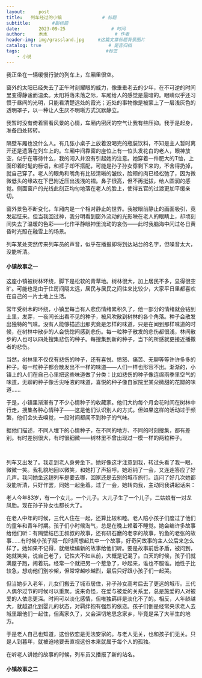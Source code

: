 ```yaml
---
layout:     post                       
title:   列车经过的小镇               # 标题
subtitle:        #副标题
date:       2023-09-25                 # 时间
author:     木水                         # 作者
header-img: img/grassland.jpg     #这篇文章标题背景图片
catalog: true                         # 是否归档
tags:                                #标签
    - 小说
---
```

我正坐在一辆缓慢行驶的列车上，车厢里很空。

窗外的太阳已经失去了正午时刻耀眼的威力，像垂垂老去的少年，在不可逆的时间里变得静谧而温柔。太阳将落未落之际，车厢给人的感觉是最暗的。眼睛似乎还习惯于昼间的光明，只能看清楚远处的霞光；近处的事物像是被蒙上了一层浅灰色的透明罩子，以一种让人生厌不明晰方式沉默静立。

我暂时没有倚着窗看风景的心情，车厢内密闭的空气让我有些压抑。我于是起身，准备四处转转。

隔壁车厢也没什么人。有几张小桌子上放着没喝完的瓶装饮料，不知是主人暂时离开还是遗落在列车上的。车厢中间靠窗的座位上有一位头发花白的老人，眼神放空，似乎在等待什么，我的闯入并没有引起她的注意。她穿着一件肥大的T恤，上面印着时髦的标语，和裤子却不搭配，可能是孙子孙女穿剩下来的，不舍得扔掉，就自己穿了。老人的眼角和嘴角有比较清晰的皱纹，脸颊的肉已经松弛了，因为微微低头的缘故在下巴附近压出浅浅的褶。鼻子很高，但不再挺拔，给人圆润的感觉。侧面窗户的光线此刻正均匀地落在老人的脸上，使得五官的过渡更加平缓亲切。

窗外景色不断变化，车厢内是一个相对静止的世界。我被眼前静止的画面吸引，竟发起怔来。但当我回过神，我分明看到窗外流动的光影映在老人的眼睛上，却顷刻间失去了温暖的色彩——化作平静眼神里流动的哀伤——此时我脑海中闪过冬日黄昏时光照在融雪上的场景。

列车某处突然传来列车员的声音，似乎在播报即将到达站台的名字，但噪音太大，没能听清。

#### 小镇故事之一

这座小镇被树林环绕，脚下是松软的青草地。树林很大，加上居民不多，显得很空旷。可能也是由于住房间隔太远，居民与居民之间往来比较少，大家平日里都喜欢在自己的一片土地上生活。

常年受树木的环绕，小镇里每当有人悲伤情绪累积久了，他一部分的情绪就会钻到土里，发芽，一夜间长出看不见的种子，被风吹散到树林的各个角落。种子会散发出独特的气味。没有人能够描述出那究竟是怎样的味道，只是在闻到那样味道的时候，在树林中散步的人会恍惚间感到悲伤。每一粒种子散发的悲伤都很浅，林间散步的人也可以四处搜集悲伤的种子。每搜集到新的种子，当下的所感就更接近播撒者的悲伤。

当然，树林里不仅仅有悲伤的种子，还有喜悦、愤怒、痛苦、无聊等等许许多多的种子。每一粒种子都会散发出不一样的味道——人们一样也形容不出。渐渐的，小镇上的人们在自己心里把这些味道做了分类：比如悲伤的种子像连绵雨季里空气的味道，无聊的种子像舌尖唾液的味道，喜悦的种子像自家院里某朵微甜的花瓣的味道……

于是，小镇里渐渐有了不少心情种子的收藏家。他们大约每个月会花时间在树林中行走，搜集各种心情种子——这是他们认识别人的方式。但如果这样的活动过于频繁，他们会失去嗅觉，一段时间都闻不到种子的气味。

据他们描述，不同人埋下的心情种子，在不同的地方、不同的时刻搜集，都有差别。有时差别很大，有时很细微——树林里不曾出现过一模一样的两粒种子。

&emsp;

列车又出发了。我走到老人身旁坐下。她好像这才注意到我，转过头看了我一眼，微微一笑。我礼貌地回以微笑，和她打了声招呼。她迟钝了一会，又连连答应了好几声。我问她坐这趟列车是要去哪，回家还是去别的城市旅行。连问了好几次她都没能听清，只好作罢，同她一起坐着。过了一会，她转向我，主动同我讲起话来：

老人今年83岁，有一个女儿，一个儿子。大儿子生了一个儿子，二姑娘有一对龙凤胎。现在孙子孙女也都长大了。

在老人中年的时候，三代人住在一起，还算比较和睦。老人陪小孩子们度过了他们的童年和青年时期。孩子们小时候淘气，总是在晚上赖着不睡觉。她会编许多故事给他们听：有隔壁结巴王叔叔的故事，还有研石磨的老李的故事，钓鱼的老张的故事……有时候小孩子隔一段时间想起其中一个故事，好奇问故事的主人公后来怎么样了。她如果不记得，就继续编新的故事给他们听。要是故事前后矛盾，被问到，她就笑笑，说自己老了，记性大不如从前，大概是记混了。白天的时候，孩子们就满屋子跑，闹着玩。经常一个就把另一个惹急了，吵起来，谁也不服谁。她性子比较急，想劝他们别吵架，但常常越吵越烈，最后只好跟小孩子们一起哭。

但当她步入老年，儿女们搬去了城市居住，孙子孙女高考后去了更远的城市。三代人偶尔过节的时候可以重聚。说来奇怪，在爱与被爱的关系里，总是施爱的人对被爱的人依恋更深。时间可以淡化感情，但唯独羁绊是淡化不了的。相反，人年龄越大，就越退化到婴儿的状态，对羁绊抱有强烈的依恋。孩子们倒是经常央求老人去城里跟他们一起住，但离家久了，又会深切地思念家乡，毕竟是呆了大半生的地方。

于是老人自己也知道，这份依恋是无法安家的。与老人无关，也和孩子们无关。只是人到暮年，就被迫地要去直视这份本来就属于每个人的孤独。

在听老人讲她的故事的时候，列车员又播报了新的站名。

#### 小镇故事之二



